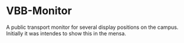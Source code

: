 # VBB-Monitor

A public transport monitor for several display positions on the campus.
Initially it was intendes to show this in the mensa.

